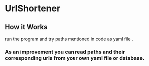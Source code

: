 # UrlShortener

## How it Works
run the program and try paths mentioned in code as yaml file .
### As an improvement you can read paths and their corresponding urls from your own yaml file or database.